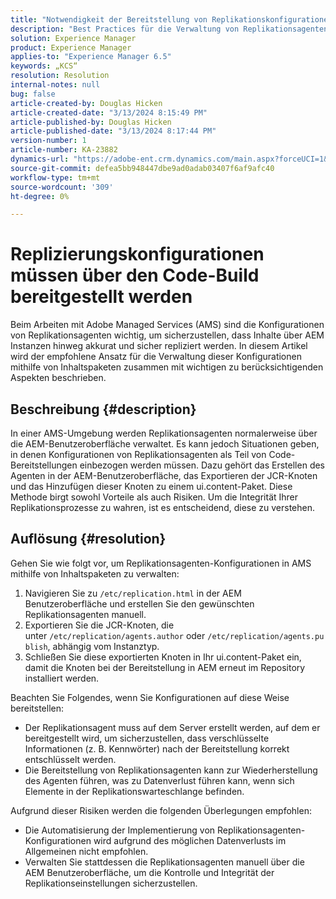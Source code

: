 ```yaml
---
title: "Notwendigkeit der Bereitstellung von Replikationskonfigurationen über den Code-Build"
description: "Best Practices für die Verwaltung von Replikationsagenten-Konfigurationen in AMS-Umgebungen"
solution: Experience Manager
product: Experience Manager
applies-to: "Experience Manager 6.5"
keywords: „KCS“
resolution: Resolution
internal-notes: null
bug: false
article-created-by: Douglas Hicken
article-created-date: "3/13/2024 8:15:49 PM"
article-published-by: Douglas Hicken
article-published-date: "3/13/2024 8:17:44 PM"
version-number: 1
article-number: KA-23882
dynamics-url: "https://adobe-ent.crm.dynamics.com/main.aspx?forceUCI=1&pagetype=entityrecord&etn=knowledgearticle&id=c387107a-76e1-ee11-904c-00224806b7b2"
source-git-commit: defea5bb948447dbe9ad0adab03407f6af9afc40
workflow-type: tm+mt
source-wordcount: '309'
ht-degree: 0%

---
```


# Replizierungskonfigurationen müssen über den Code-Build bereitgestellt werden


Beim Arbeiten mit Adobe Managed Services (AMS) sind die Konfigurationen von Replikationsagenten wichtig, um sicherzustellen, dass Inhalte über AEM Instanzen hinweg akkurat und sicher repliziert werden. In diesem Artikel wird der empfohlene Ansatz für die Verwaltung dieser Konfigurationen mithilfe von Inhaltspaketen zusammen mit wichtigen zu berücksichtigenden Aspekten beschrieben.

## Beschreibung {#description}


In einer AMS-Umgebung werden Replikationsagenten normalerweise über die AEM-Benutzeroberfläche verwaltet. Es kann jedoch Situationen geben, in denen Konfigurationen von Replikationsagenten als Teil von Code-Bereitstellungen einbezogen werden müssen. Dazu gehört das Erstellen des Agenten in der AEM-Benutzeroberfläche, das Exportieren der JCR-Knoten und das Hinzufügen dieser Knoten zu einem ui.content-Paket. Diese Methode birgt sowohl Vorteile als auch Risiken. Um die Integrität Ihrer Replikationsprozesse zu wahren, ist es entscheidend, diese zu verstehen.


## Auflösung {#resolution}


Gehen Sie wie folgt vor, um Replikationsagenten-Konfigurationen in AMS mithilfe von Inhaltspaketen zu verwalten:

1. Navigieren Sie zu `/etc/replication.html` in der AEM Benutzeroberfläche und erstellen Sie den gewünschten Replikationsagenten manuell.
2. Exportieren Sie die JCR-Knoten, die unter `/etc/replication/agents.author` oder `/etc/replication/agents.publish`, abhängig vom Instanztyp.
3. Schließen Sie diese exportierten Knoten in Ihr ui.content-Paket ein, damit die Knoten bei der Bereitstellung in AEM erneut im Repository installiert werden.


Beachten Sie Folgendes, wenn Sie Konfigurationen auf diese Weise bereitstellen:

- Der Replikationsagent muss auf dem Server erstellt werden, auf dem er bereitgestellt wird, um sicherzustellen, dass verschlüsselte Informationen (z. B. Kennwörter) nach der Bereitstellung korrekt entschlüsselt werden.
- Die Bereitstellung von Replikationsagenten kann zur Wiederherstellung des Agenten führen, was zu Datenverlust führen kann, wenn sich Elemente in der Replikationswarteschlange befinden.


Aufgrund dieser Risiken werden die folgenden Überlegungen empfohlen:

- Die Automatisierung der Implementierung von Replikationsagenten-Konfigurationen wird aufgrund des möglichen Datenverlusts im Allgemeinen nicht empfohlen.
- Verwalten Sie stattdessen die Replikationsagenten manuell über die AEM Benutzeroberfläche, um die Kontrolle und Integrität der Replikationseinstellungen sicherzustellen.

